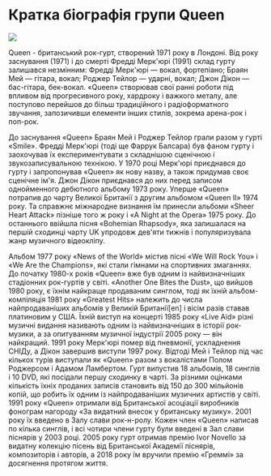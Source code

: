 

<html>
  <head>
  <link rel="stylesheet" href="style.css">
    <meta charset="utf-8">
    <title>Queen</title>
  </head>
  <body>
     <h1> Кратка біографія групи Queen </h1>
          <img src="https://th.bing.com/th/id/R.b821d933cdf9aa0f6a15dc1555f5b476?rik=ZOBvXSPCOD60zw&riu=http%3a%2f%2frock-history.ru%2fupload%2f000%2fu1%2f011%2fb3912606.jpg&ehk=NcJVubLI3uRnJu%2fOO86%2bBYhPjqmZy8TjK2lkb7F5S7U%3d&risl=&pid=ImgRaw&r=0">
     <p> Queen -  британський рок-гурт, створений 1971 року в Лондоні. Від року заснування (1971) і до смерті Фредді Мерк'юрі (1991) склад гурту залишався незмінним: Фредді Мерк'юрі — вокал, фортепіано; Браян Мей — гітара, вокал; Роджер Тейлор — ударні, вокал; Джон Дікон — бас-гітара, бек-вокал. «Queen» створював свої ранні роботи під впливом від прогресивного року, хардроку і важкого металу, але поступово перейшов до більш традиційного і радіоформатного звучання, запозичивши елементи інших стилів, зокрема арена-рок і поп-рок.</p>
     <p>До заснування «Queen» Браян Мей і Роджер Тейлор грали разом у гурті «Smile». Фредді Мерк'юрі (тоді ще Фаррук Балсара) був фаном гурту і заохочував їх експериментувати з складнішою сценічною і звукозаписувальною технікою. У 1970 році Мерк'юрі приєднався до гурту і запропонував «Queen» як нову назву, а також придумав своє сценічне ім'я. Джон Дікон приєднався до них перед записом однойменного дебютного альбому 1973 року. Уперше «Queen» потрапив до чарту Великої Британії з другим альбомом «Queen II» 1974 року. Та справжнє міжнародне визнання їм принесли альбоми «Sheer Heart Attack» пізніше того ж року і «A Night at the Opera» 1975 року. До останнього ввійшла пісня «Bohemian Rhapsody», яка залишалася на першій сходинці чарту UK упродовж дев'яти тижнів і популяризувала жанр музичного відеокліпу. </p>
     <p>Альбом 1977 року «News of the World» містив пісні «We Will Rock You» і «We Are the Champions», які стали гімнами на спортивних змаганнях. До початку 1980-х років «Queen» вже був одним із найвизначніших стадіонних рок-гуртів у світі. «Another One Bites the Dust», що вийшов 1980 року, є їхнім найкраще продаваним синглом, тоді як їхній альбом-компіляція 1981 року «Greatest Hits» належить до числа найпродаваніших альбомів у Великій Британії[en] і вісім разів ставав платиновим у США. Їхній виступ на концерті 1985 року «Live Aid» різні музичні видання називають одним із найвизначніших в історії рок-музики, а за опитуванням музичної індустрії 2005 року — він найкращий. 1991 року Мерк'юрі помер від пневмонії, ускладнення СНІДу, а Дікон завершив виступи 1997 року. Відтоді Мей і Тейлор під час кількох турів виступали як «Queen» разом з вокалістами Полом Роджерсом і Адамом Ламбертом.
Гурт випустив 18 альбомів, 18 синглів і 10 DVD, які посідали першу сходинку в чарті. За різними оцінками кількість їхніх проданих записів становить від 150 до 300 мільйонів копій, що робить їх одним із найпродаваніших музичних артистів у світі. 1991 року «Queen» отримали від Британської асоціації виробників фонограм нагороду «За видатний внесок у британську музику». 2001 року їх введено в Залу слави рок-н-ролу. Кожен член «Queen» написав по кілька синглів, і всі чотири члени гурту були введені в Зал слави піснярів у 2003 році. 2005 року гурт отримав премію Ivor Novello за видатну колекцію пісень від Британської Академії піснярів, композиторів і авторів, а 2018 року їм вручили премію «Греммі» за досягнення протягом життя. </p>
</body>
</html>
